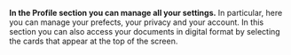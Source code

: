 **In the Profile section you can manage all your settings.**
In particular, here you can manage your prefects, your privacy and your account. In this section you can also access your documents in digital format by selecting the cards that appear at the top of the screen.
